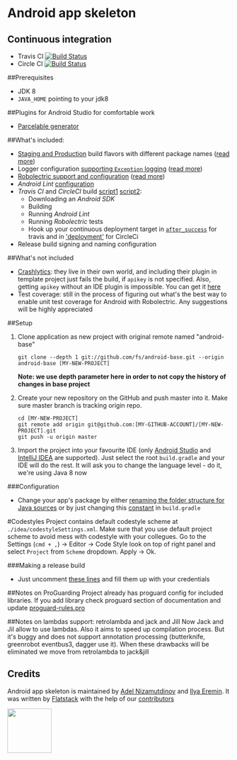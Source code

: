 Android app skeleton
=======================================
## Continuous integration
* Travis CI [![Build Status](https://travis-ci.org/fs/android-base.png)](https://travis-ci.org/fs/android-base/pull_requests)
* Circle CI [![Build Status](https://circleci.com/gh/fs/android-base.png?style=shield&circle-token=c932b3e8650c436df970e9d1e9e06e8ef8fc9893)](https://circleci.com/gh/fs/android-base)

##Prerequisites
* JDK 8
* `JAVA_HOME` pointing to your jdk8

##Plugins for Android Studio for comfortable work
* [Parcelable generator](https://github.com/mcharmas/android-parcelable-intellij-plugin)

##What's included:
* [Staging and Production](https://github.com/fs/android-base/blob/master/app/build.gradle#L29-L38) build flavors with different package names ([read more](http://tools.android.com/tech-docs/new-build-system/user-guide#TOC-Product-flavors))
* Logger configuration [supporting `Exception` logging](https://github.com/fs/android-base/blob/master/app/src/main/java/com/flatstack/android/App.java#L24-L26) ([read more](https://github.com/JakeWharton/timber))
* [Robolectric support and configuration](https://github.com/fs/android-base/blob/master/app-tests/build.gradle) ([read more](http://blog.blundell-apps.com/android-gradle-app-with-robolectric-junit-tests/))
* *Android Lint* [configuration](https://github.com/fs/android-base/blob/master/app/build.gradle#L56-L61)
* *Travis CI* and *CircleCI* build [script1](https://github.com/fs/android-base/blob/master/.travis.yml) [script2](https://github.com/fs/android-base/blob/master/circle.yml):
    * Downloading an *Android SDK*
    * Building
    * Running *Android Lint*
    * Running *Robolectric* tests
    * Hook up your continuous deployment target in [`after_success`](https://github.com/fs/android-base/blob/master/.travis.yml#L40) for travis and in ['deployment'](https://github.com/fs/android-base/blob/master/circle.yml#L20) for CircleCi
* Release build signing and naming configuration

##What's not included
* [Crashlytics](crashlytics.com): they live in their own world, and including their plugin in template project just fails the build, if `apikey` is not specified. Also, getting `apikey` without an IDE plugin is impossible. You can get it [here](https://crashlytics.com/downloads/android-studio)
* Test coverage: still in the process of figuring out what's the best way to enable unit test coverage for Android with Robolectric. Any suggestions will be highly appreciated

##Setup
 1. Clone application as new project with original remote named "android-base"

    	git clone --depth 1 git://github.com/fs/android-base.git --origin android-base [MY-NEW-PROJECT]

    **Note: we use depth parameter here in order to not copy the history of changes in base project**

 2. Create your new repository on the GitHub and push master into it. Make sure master branch is tracking origin repo.

        cd [MY-NEW-PROJECT]
    	git remote add origin git@github.com:[MY-GITHUB-ACCOUNT]/[MY-NEW-PROJECT].git
    	git push -u origin master

 3. Import the project into your favourite IDE (only [Android Studio](https://developer.android.com/sdk/installing/studio.html) and [IntelliJ IDEA](http://www.jetbrains.com/idea/) are supported).
Just select the root `build.gradle` and your IDE will do the rest.
It will ask you to change the language level - do it, we're using Java 8 now

###Configuration
* Change your app's package by either [renaming the folder structure for Java sources](https://github.com/fs/android-base/tree/master/app/src/main/java/com/flatstack/android) or by just changing this [constant](https://github.com/fs/android-base/blob/master/app/build.gradle#L5) in `build.gradle`

#Codestyles
Project contains default codestyle scheme at `./idea/codestyleSettings.xml`. Make sure that you use default project scheme to avoid mess with codestyle with your collegues.
Go to the Settings (`cmd + ,`) -> Editor -> Code Style look on top of right panel and select `Project` from `Scheme` dropdown. Apply -> Ok.

###Making a release build
* Just uncomment [these lines](https://github.com/fs/android-base/blob/master/app/build.gradle#L41-L48) and fill them up with your credentials

##Notes on ProGuarding
Project already has proguard config for included libraries.
If you add library check proguard section of documentation and update [proguard-rules.pro](https://github.com/fs/android-base/blob/master/app/proguard-rules.pr)

##Notes on lambdas support: retrolambda and jack and Jill
Now Jack and Jil allow to use lambdas. Also it aims to speed up compilation process.
But it's buggy and does not support annotation processing (butterknife, greenrobot eventbus3, dagger use it).
When these drawbacks will be eliminated we move from retrolambda to jack&jill

## Credits
Android app skeleton is maintained by [Adel Nizamutdinov](http://github.com/adelnizamutdinov) and [Ilya Eremin](http://github.com/ilyaeremin).
It was written by [Flatstack](http://www.flatstack.com) with the help of our
[contributors](http://github.com/fs/android-base/contributors)

[<img src="http://www.flatstack.com/logo.svg" width="100"/>](http://www.flatstack.com)
